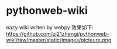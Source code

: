 # pythonweb-wiki
eazy wiki writen by webpy
效果如下:
https://github.com/zj21zhengj/pythonweb-wiki/raw/master/static/images/picteure.png
